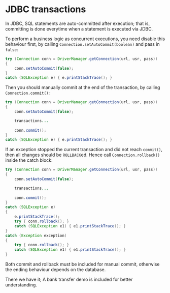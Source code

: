 # JDBC transactions

In JDBC, SQL statements are auto-committed after execution;
that is, committing is done everytime when a statement is
executed via JDBC.

To perform a business logic as concurrent executions,
you need disable this behaviour first, by calling
`Connection.setAutoCommit(boolean)` and pass in `false`:

```java
try (Connection conn = DriverManager.getConnection(url, usr, pass))
{
	conn.setAutoCommit(false);
}
catch (SQLException e) { e.printStackTrace(); }
```

Then you should manually commit at the end of the transaction,
by calling `Connection.commit()`:

```java
try (Connection conn = DriverManager.getConnection(url, usr, pass))
{
	conn.setAutoCommit(false);

	transactions...
	
	conn.commit();
}
catch (SQLException e) { e.printStackTrace(); }
```

If an exception stopped the current transaction
and did not reach `commit()`, then all changes should be `ROLLBACK`ed.
Hence call `Connection.rollback()` inside the catch block:

```java
try (Connection conn = DriverManager.getConnection(url, usr, pass))
{
	conn.setAutoCommit(false);

	transactions...
	
	conn.commit();
}
catch (SQLException e)
{
	e.printStackTrace();
	try { conn.rollback(); }
	catch (SQLException e1) { e1.printStackTrace(); }
}
catch (Exception exception)
{
	try { conn.rollback(); }
	catch (SQLException e1) { e1.printStackTrace(); }
}
```

Both commit and rollback must be included for manual commit,
otherwise the ending behaviour depends on the database.

There we have it; A bank transfer demo is included
for better understanding.
